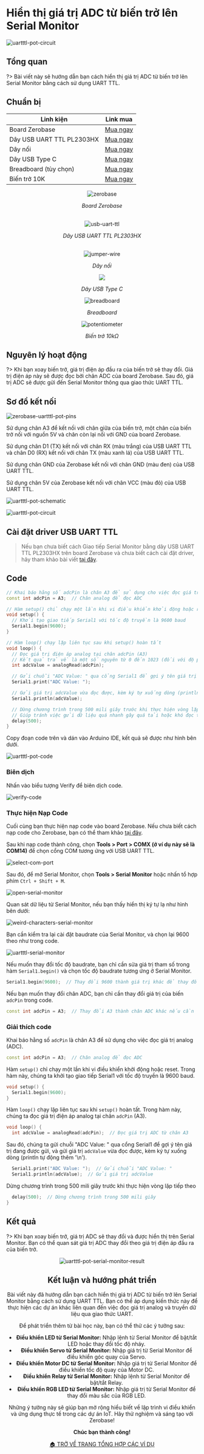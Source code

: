 <br>
<br>
<br>

# Hiển thị giá trị ADC từ biến trở lên Serial Monitor

![uartttl-pot-circuit](https://cdn.chipstack.vn/zerobase/uart/uart-ttl/uuartttl-pot-circuit.png "uartttl-zerobase-connection")

## Tổng quan

?> Bài viết này sẽ hướng dẫn bạn cách hiển thị giá trị ADC từ biến trở lên Serial Monitor bằng cách sử dụng UART TTL.

## Chuẩn bị

| Linh kiện |  Link mua |
| --- | --- |
| Board Zerobase | [Mua ngay](https://chipstack.vn/san-pham/zerobase/) |
| Dây USB UART TTL PL2303HX | [Mua ngay](https://chipstack.vn/san-pham/cap-usb-uart-pl2303hx/) |
| Dây nối | [Mua ngay](https://chipstack.vn/san-pham/day-jumper-duc-duc/) |
| Dây USB Type C | [Mua ngay](https://chipstack.vn/san-pham/day-usb-type-c-1m/) |
| Breadboard (tùy chọn) | [Mua ngay](https://chipstack.vn/san-pham/breadboard-830-lo/) |
| Biến trở 10K | [Mua ngay](https://chipstack.vn/san-pham/bien-tro-10k/) |

<div align="center">
    <img src="https://cdn.chipstack.vn/default/zerobase-overview.png" alt="zerobase">
    <p><em>Board Zerobase</em></p>
</div>

<br>

<div align="center">
    <img src="https://cdn.chipstack.vn/zerobase/uart/uart-ttl/PL2303HX.png" alt="usb-uart-ttl">
    <p><em>Dây USB UART TTL PL2303HX</em></p>
</div>

<br>

<div align="center">
    <img src="https://cdn.chipstack.vn/default/jumper-wire.png" alt="jumper-wire">
    <p><em>Dây nối</em></p>
</div>

<div align="center">
    <img src="https://cdn.chipstack.vn/default/usb-type-c.jpg">
    <p><em>Dây USB Type C</em></p>
</div>

<div align="center">
    <img src="https://cdn.chipstack.vn/default/breadboard.png" alt="breadboard">
    <p><em>Breadboard</em></p>
</div>

<div align="center">
    <img src="https://cdn.chipstack.vn/zerobase/potentiometer/potentiometer.jpg" alt="potentiometer">
    <p><em>Biến trở 10kΩ</em></p>
</div>

## Nguyên lý hoạt động

?> Khi bạn xoay biến trở, giá trị điện áp đầu ra của biến trở sẽ thay đổi. Giá trị điện áp này sẽ được đọc bởi chân ADC của board Zerobase. Sau đó, giá trị ADC sẽ được gửi đến Serial Monitor thông qua giao thức UART TTL.

## Sơ đồ kết nối

![zerobase-uartttl-pot-pins](https://cdn.chipstack.vn/zerobase/uart/uart-ttl/zerobase-uartttl-pot-pins.png "zerobase-uartttl-pot-pins")

Sử dụng chân A3 để kết nối với chân giữa của biến trở, một chân của biến trở nối với nguồn 5V và chân còn lại nối với GND của board Zerobase.

Sử dụng chân D1 (TX) kết nối với chân RX (màu trắng) của USB UART TTL và chân D0 (RX) kết nối với chân TX (màu xanh lá) của USB UART TTL.

Sử dụng chân GND của Zerobase kết nối với chân GND (màu đen) của USB UART TTL.

Sử dụng chân 5V của Zerobase kết nối với chân VCC (màu đỏ) của USB UART TTL.

![uartttl-pot-schematic](https://cdn.chipstack.vn/zerobase/uart/uart-ttl/uartttl-pot-schematic.png "uartttl-pot-schematic")

![uartttl-pot-circuit](https://cdn.chipstack.vn/zerobase/uart/uart-ttl/uartttl-pot-circuit.png "uartttl-pot-circuit")

## Cài đặt driver USB UART TTL

> Nếu bạn chưa biết cách Giao tiếp Serial Monitor bằng dây USB UART TTL PL2303HX trên board Zerobase và chưa biết cách cài đặt driver, hãy tham khảo bài viết [tại đây](vi/zerobase/examples/uartttl.md).

## Code

```cpp
// Khai báo hằng số adcPin là chân A3 để sử dụng cho việc đọc giá trị analog (ADC)
const int adcPin = A3;  // Chân analog để đọc ADC

// Hàm setup() chỉ chạy một lần khi vi điều khiển khởi động hoặc reset
void setup() {
  // Khởi tạo giao tiếp Serial1 với tốc độ truyền là 9600 baud
  Serial1.begin(9600);
}

// Hàm loop() chạy lặp liên tục sau khi setup() hoàn tất
void loop() {
  // Đọc giá trị điện áp analog tại chân adcPin (A3)
  // Kết quả trả về là một số nguyên từ 0 đến 1023 (đối với độ phân giải 10 bit)
  int adcValue = analogRead(adcPin);

  // Gửi chuỗi "ADC Value: " qua cổng Serial1 để gợi ý tên giá trị đang được gửi
  Serial1.print("ADC Value: ");

  // Gửi giá trị adcValue vừa đọc được, kèm ký tự xuống dòng (println tự động thêm '\n')
  Serial1.println(adcValue);

  // Dừng chương trình trong 500 mili giây trước khi thực hiện vòng lặp tiếp theo
  // Giúp tránh việc gửi dữ liệu quá nhanh gây quá tải hoặc khó đọc trên terminal
  delay(500);
}
```

Copy đoạn code trên và dán vào Arduino IDE, kết quả sẽ được như hình bên dưới.

![uartttl-pot-code](https://cdn.chipstack.vn/zerobase/uart/uart-ttl/uartttl-pot-code.png "uartttl-pot-code")

### Biên dịch

Nhấn vào biểu tượng Verify để biên dịch code.

![verify-code](https://cdn.chipstack.vn/default/verify-code.png "verify-code]")

### Thực hiện Nạp Code

Cuối cùng bạn thực hiện nạp code vào board Zerobase. Nếu chưa biết cách nạp code cho Zerobase, bạn có thể tham khảo [tại đây](https://zerobase.chipstack.vn/#/vi/zerobase/quickstart).

Sau khi nạp code thành công, chọn **Tools > Port > COMX (ở ví dụ này sẽ là COM14)** để chọn cổng COM tương ứng với USB UART TTL.

![select-com-port](https://cdn.chipstack.vn/zerobase/uart/uart-ttl/select-com-port.png "select-com-port")

Sau đó, để mở Serial Monitor, chọn **Tools > Serial Monitor** hoặc nhấn tổ hợp phím `Ctrl + Shift + M`.

![open-serial-monitor](https://cdn.chipstack.vn/zerobase/uart/uart-ttl/open-serial-monitor.png "open-serial-monitor")

Quan sát dữ liệu từ Serial Monitor, nếu bạn thấy hiển thị ký tự lạ như hình bên dưới:

![weird-characters-serial-monitor](https://cdn.chipstack.vn/zerobase/uart/uart-ttl/weird-characters-serial-monitor.png "weird-characters-serial-monitor")

Bạn cần kiểm tra lại cài đặt baudrate của Serial Monitor, và chọn lại 9600 theo như trong code.

![uartttl-serial-monitor](https://cdn.chipstack.vn/zerobase/uart/uart-ttl/uartttl-serial-monitor.png "uartttl-serial-monitor")

Nếu muốn thay đổi tốc độ baudrate, bạn chỉ cần sửa giá trị tham số trong hàm `Serial1.begin()` và chọn tốc độ baudrate tương ứng ở Serial Monitor.

```cpp
Serial1.begin(9600);  // Thay đổi 9600 thành giá trị khác để thay đổi tốc độ baudrate
```

Nếu bạn muốn thay đổi chân ADC, bạn chỉ cần thay đổi giá trị của biến `adcPin` trong code.

```cpp
const int adcPin = A3;  // Thay đổi A3 thành chân ADC khác nếu cần
```

### Giải thích code

Khai báo hằng số `adcPin` là chân A3 để sử dụng cho việc đọc giá trị analog (ADC).

```cpp
const int adcPin = A3;  // Chân analog để đọc ADC
```

Hàm `setup()` chỉ chạy một lần khi vi điều khiển khởi động hoặc reset. Trong hàm này, chúng ta khởi tạo giao tiếp Serial1 với tốc độ truyền là 9600 baud.

```cpp
void setup() {
  Serial1.begin(9600);
}
```

Hàm `loop()` chạy lặp liên tục sau khi `setup()` hoàn tất. Trong hàm này, chúng ta đọc giá trị điện áp analog tại chân `adcPin` (A3).

```cpp
void loop() {
  int adcValue = analogRead(adcPin);  // Đọc giá trị ADC từ chân A3
```

Sau đó, chúng ta gửi chuỗi "ADC Value: " qua cổng Serial1 để gợi ý tên giá trị đang được gửi, và gửi giá trị `adcValue` vừa đọc được, kèm ký tự xuống dòng (println tự động thêm '\n').

```cpp
  Serial1.print("ADC Value: ");  // Gửi chuỗi "ADC Value: "
  Serial1.println(adcValue);  // Gửi giá trị adcValue
```

Dừng chương trình trong 500 mili giây trước khi thực hiện vòng lặp tiếp theo

```cpp
  delay(500);  // Dừng chương trình trong 500 mili giây
}
```

## Kết quả

?> Khi bạn xoay biến trở, giá trị ADC sẽ thay đổi và được hiển thị trên Serial Monitor. Bạn có thể quan sát giá trị ADC thay đổi theo giá trị điện áp đầu ra của biến trở.

<div align="center">
    <img src="https://cdn.chipstack.vn/zerobase/uart/uart-ttl/uartttl-pot-serial-monitor-result.gif" alt="uartttl-pot-serial-monitor-result">

## Kết luận và hướng phát triển

Bài viết này đã hướng dẫn bạn cách hiển thị giá trị ADC từ biến trở lên Serial Monitor bằng cách sử dụng UART TTL. Bạn có thể áp dụng kiến thức này để thực hiện các dự án khác liên quan đến việc đọc giá trị analog và truyền dữ liệu qua giao thức UART.

Để phát triển thêm từ bài học này, bạn có thể thử các ý tưởng sau:

- **Điều khiển LED từ Serial Monitor:** Nhập lệnh từ Serial Monitor để bật/tắt LED hoặc thay đổi tốc độ nháy.
- **Điều khiển Servo từ Serial Monitor:** Nhập giá trị từ Serial Monitor để điều khiển góc quay của Servo.
- **Điều khiển Motor DC từ Serial Monitor:** Nhập giá trị từ Serial Monitor để điều khiển tốc độ quay của Motor DC.
- **Điều khiển Relay từ Serial Monitor:** Nhập lệnh từ Serial Monitor để bật/tắt Relay.
- **Điều khiển RGB LED từ Serial Monitor:** Nhập giá trị từ Serial Monitor để thay đổi màu sắc của RGB LED.

Những ý tưởng này sẽ giúp bạn mở rộng hiểu biết về lập trình vi điều khiển và ứng dụng thực tế trong các dự án IoT. Hãy thử nghiệm và sáng tạo với Zerobase!

**Chúc bạn thành công!**

[🏠 TRỞ VỀ TRANG TỔNG HỢP CÁC VÍ DỤ](vi/zerobase/examples.md)
